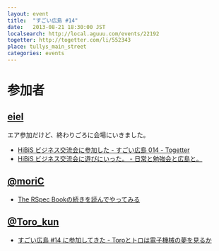 ```yaml
---
layout: event
title:  "すごい広島 #14"
date:   2013-08-21 18:30:00 JST
localsearch: http://local.aguuu.com/events/22192
togetter: http://togetter.com/li/552343
place: tullys_main_street
categories: events
---
```


# 参加者

## [eiel](http://eiel.info/)

エア参加だけど、終わりごろに会場にいきました。

* [HiBiS ビジネス交流会に参加した - すごい広島 014 - Togetter](http://togetter.com/li/552225)
* [HiBiS ビジネス交流会に遊びにいった。 - 日常と勉強会と広島と。](http://eielh-life.tumblr.com/post/58920895891/hibis)

## [@moriC](https://twitter.com/CentBoss)

* [The RSpec Bookの続きを読んでやってみる](http://blog.mori-theta.net/?p=276)

## [@Toro_kun](https://twitter.com/Toro_kun)

* [すごい広島 #14 に参加してきた - Toroとトロは電子機械の夢を見るか](http://106n.net/toro/blog/?p=1123)
